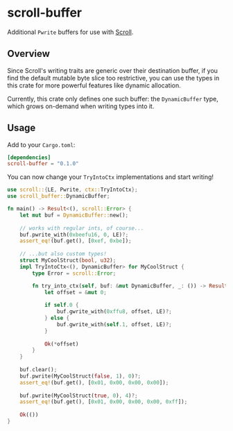 # scroll-buffer
Additional `Pwrite` buffers for use with [Scroll](https://github.com/m4b/scroll).

## Overview
Since Scroll's writing traits are generic over their destination buffer, if you find
the default mutable byte slice too restrictive, you can use the types in this crate
for more powerful features like dynamic allocation.

Currently, this crate only defines one such buffer: the `DynamicBuffer` type, which
grows on-demand when writing types into it.

## Usage
Add to your `Cargo.toml`:
```toml
[dependencies]
scroll-buffer = "0.1.0"
```

You can now change your `TryIntoCtx` implementations and start writing!

```rust
use scroll::{LE, Pwrite, ctx::TryIntoCtx};
use scroll_buffer::DynamicBuffer;

fn main() -> Result<(), scroll::Error> {
    let mut buf = DynamicBuffer::new();
    
    // works with regular ints, of course...
    buf.pwrite_with(0xbeefu16, 0, LE)?;
    assert_eq!(buf.get(), [0xef, 0xbe]);
    
    // ...but also custom types!
    struct MyCoolStruct(bool, u32);
    impl TryIntoCtx<(), DynamicBuffer> for MyCoolStruct {
        type Error = scroll::Error;

        fn try_into_ctx(self, buf: &mut DynamicBuffer, _: ()) -> Result<usize, Self::Error> {
            let offset = &mut 0;
            
            if self.0 {
                buf.gwrite_with(0xffu8, offset, LE)?;
            } else {
                buf.gwrite_with(self.1, offset, LE)?;
            }
            
            Ok(*offset)
        }
    }
    
    buf.clear();
    buf.pwrite(MyCoolStruct(false, 1), 0)?;
    assert_eq!(buf.get(), [0x01, 0x00, 0x00, 0x00]);
    
    buf.pwrite(MyCoolStruct(true, 0), 4)?;
    assert_eq!(buf.get(), [0x01, 0x00, 0x00, 0x00, 0xff]);
    
    Ok(())
}
```
